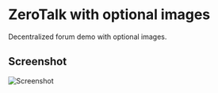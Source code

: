 # ZeroTalk with optional images
Decentralized forum demo with optional images.

## Screenshot

![Screenshot](http://p1.bqimg.com/567571/8262b5fe0d451522.jpg)
